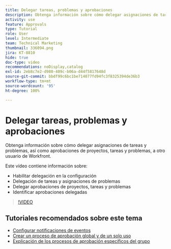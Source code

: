 ```yaml
---
title: Delegar tareas, problemas y aprobaciones
description: Obtenga información sobre cómo delegar asignaciones de tareas y problemas, así como aprobaciones de proyectos, tareas y problemas, a otro usuario de Workfront.
activity: use
feature: Approvals
type: Tutorial
role: User
level: Intermediate
team: Technical Marketing
thumbnail: 336094.png
jira: KT-8810
hide: true
doc-type: video
recommendations: noDisplay,catalog
exl-id: 2eb8c7e2-d980-409c-b06a-d44f5817648d
source-git-commit: bbdf99c6bc1be714077fd94fc3f8325394de36b3
workflow-type: tm+mt
source-wordcount: '95'
ht-degree: 100%

---
```


# Delegar tareas, problemas y aprobaciones

Obtenga información sobre cómo delegar asignaciones de tareas y problemas, así como aprobaciones de proyectos, tareas y problemas, a otro usuario de Workfront.

Este vídeo contiene información sobre:

* Habilitar delegación en la configuración
* Delegación de tareas y asignaciones de problemas
* Delegar aprobaciones de proyectos, tareas y problemas
* Identificar aprobaciones delegadas

>[!VIDEO](https://video.tv.adobe.com/v/3446379/?quality=12&learn=on&enablevpops=1&captions=spa)

## Tutoriales recomendados sobre este tema

* [Configurar notificaciones de eventos](/help/administration-and-setup/email-and-in-app-notifications/admin-set-up-event-notifications.md)
* [Crear un proceso de aprobación global y de un solo uso](/help/manage-work/approval-processes-and-milestone-paths/create-a-single-use-approval-process.md)
* [Explicación de los procesos de aprobación específicos del grupo](/help/administration-and-setup/approval-processes-and-milestone-paths/group-specific-approval-processes.md)

